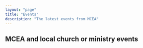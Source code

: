```yaml
---
layout: "page"
title: "Events"
description: "The latest events from MCEA"
---
```


## MCEA and local church or ministry events
